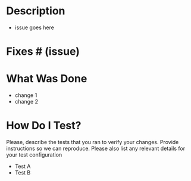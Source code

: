 # Description
- issue goes here

# Fixes # (issue)

# What Was Done
+ change 1
+ change 2

# How Do I Test?
Please, describe the tests that you ran to verify your changes. Provide instructions so we can reproduce. Please also list any relevant details for your test configuration
- Test A
- Test B
